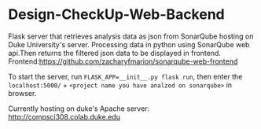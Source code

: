 # Design-CheckUp-Web-Backend

Flask server that retrieves analysis data as json from SonarQube hosting on Duke University's server. Processing data in python using SonarQube web api.Then returns the filtered json data to be displayed in frontend. Frontend:https://github.com/zacharyfmarion/sonarqube-web-frontend

To start the server, run ```FLASK_APP=__init__.py flask run```, then enter the ```localhost:5000/``` + ```<project name you have analzed on sonarqube>``` in browser. 

Currently hosting on duke's Apache server: http://compsci308.colab.duke.edu
